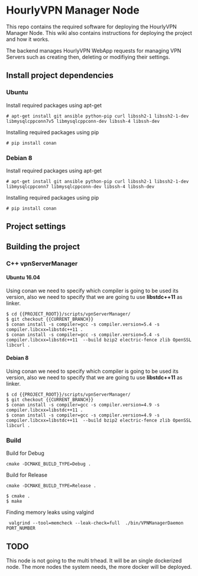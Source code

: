 # HourlyVPN Manager Node

This repo contains the required software for deploying the HourlyVPN Manager Node. This wiki also contains instructions for deploying the project and how it works.

The backend manages HourlyVPN WebApp requests for managing VPN Servers such as creating then, deleting or modifiying their settings.


## Install project dependencies

### Ubuntu

Install required packages using apt-get

```
# apt-get install git ansible python-pip curl libssh2-1 libssh2-1-dev libmysqlcppconn7v5 libmysqlcppconn-dev libssh-4 libssh-dev 
```

Installing required packages using pip

```
# pip install conan
```

### Debian 8
Install required packages using apt-get

```
# apt-get install git ansible python-pip curl libssh2-1 libssh2-1-dev libmysqlcppconn7 libmysqlcppconn-dev libssh-4 libssh-dev
```

Installing required packages using pip

```
# pip install conan
```
## Project settings

## Building the project


### C++ vpnServerManager

#### Ubuntu 16.04

Using conan we need to specify which compiler is going to be used its version, also we need to specify that we are going tu use  **libstdc++11** as linker.
```
$ cd {{PROJECT_ROOT}}/scripts/vpnServerManager/
$ git checkout {{CURRENT_BRANCH}}
$ conan install -s compiler=gcc -s compiler.version=5.4 -s compiler.libcxx=libstdc++11 .
$ conan install -s compiler=gcc -s compiler.version=5.4 -s compiler.libcxx=libstdc++11  --build bzip2 electric-fence zlib OpenSSL libcurl .
```

#### Debian 8

Using conan we need to specify which compiler is going to be used its version, also we need to specify that we are going tu use  **libstdc++11** as linker.
```
$ cd {{PROJECT_ROOT}}/scripts/vpnServerManager/
$ git checkout {{CURRENT_BRANCH}}
$ conan install -s compiler=gcc -s compiler.version=4.9 -s compiler.libcxx=libstdc++11 .
$ conan install -s compiler=gcc -s compiler.version=4.9 -s compiler.libcxx=libstdc++11  --build bzip2 electric-fence zlib OpenSSL libcurl .
```

### Build

Build for Debug
```
cmake -DCMAKE_BUILD_TYPE=Debug .
```
Build for Release
```
cmake -DCMAKE_BUILD_TYPE=Release .
```
```
$ cmake .
$ make
```

Finding memory leaks using valgind
```
 valgrind --tool=memcheck --leak-check=full  ./bin/VPNManagerDaemon PORT_NUMBER
```

## TODO

This node is not going to the multi trhead. It will be an single dockerized node. The more nodes the system needs, the more docker will be deployed.
